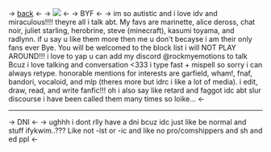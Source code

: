 -> [back](https://rentry.co/clairo) <-
-> ![](https://autism.crd.co/assets/images/gallery01/9b7d05f3_original.gif?v=69d6a439) <-
-> BYF <-
-> im so autistic and i love idv and miraculous!!!! theyre all i talk abt. My favs are marinette, alice deross, chat noir, juliet starling, herobrine, steve (minecraft), kasumi toyama, and radlynn. if u say u like them more then me u don't becayse i am their only fans ever Bye. You will be welcomed to the block list i will NOT PLAY AROUND!!! i love to yap u can add my discord @rockmyemotions to talk Bcuz i love talking and conversation <333 i type fast + mispell so sorry i can always retype. honorable mentions for interests are garfield, wham!, fnaf, bandori, vocaloid, and mlp (theres more but idrc i like a lot of media). i edit, draw, read, and write fanfic!!! oh i also say like retard and faggot idc abt slur discourse i have been called them many times so loike... <-
***
-> DNI <-
-> ughhh i dont rlly have a dni bcuz idc just like be normal and stuff ifykwim..??? Like not -ist or
-ic and like no pro/comshippers and sh and ed ppl <-